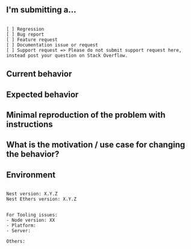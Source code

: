 <!--
PLEASE HELP US PROCESS GITHUB ISSUES FASTER BY PROVIDING THE FOLLOWING INFORMATION.

ISSUES MISSING IMPORTANT INFORMATION MAY BE CLOSED WITHOUT INVESTIGATION.
-->

## I'm submitting a...
<!-- 
Please search GitHub for a similar issue or PR before submitting.
Check one of the following options with "x" -->
<pre><code>
[ ] Regression <!--(a behavior that used to work and stopped working in a new release)-->
[ ] Bug report
[ ] Feature request
[ ] Documentation issue or request
[ ] Support request => Please do not submit support request here, instead post your question on Stack Overflow.
</code></pre>

## Current behavior
<!-- Describe how the issue manifests. -->


## Expected behavior
<!-- Describe what the desired behavior would be. -->


## Minimal reproduction of the problem with instructions
<!-- Please share a repo, a gist, or step-by-step instructions. -->

## What is the motivation / use case for changing the behavior?
<!-- Describe the motivation or the concrete use case. -->

## Environment

<pre><code>
Nest version: X.Y.Z
Nest Ethers version: X.Y.Z
<!-- Check whether this is still an issue in the most recent Nest version -->
 
For Tooling issues:
- Node version: XX  <!-- run `node --version` -->
- Platform:  <!-- Mac, Linux, Windows -->
- Server:  <!-- Express, Fastify -->

Others:
<!-- Anything else relevant?  Operating system version, IDE, package manager, ... -->
</code></pre>
